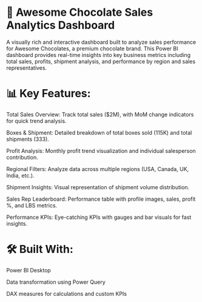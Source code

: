 # 🍫 Awesome Chocolate Sales Analytics Dashboard
A visually rich and interactive dashboard built to analyze sales performance for Awesome Chocolates, a premium chocolate brand. This Power BI dashboard provides real-time insights into key business metrics including total sales, profits, shipment analysis, and performance by region and sales representatives.

# 📊 Key Features:
Total Sales Overview: Track total sales ($2M), with MoM change indicators for quick trend analysis.

Boxes & Shipment: Detailed breakdown of total boxes sold (115K) and total shipments (333).

Profit Analysis: Monthly profit trend visualization and individual salesperson contribution.

Regional Filters: Analyze data across multiple regions (USA, Canada, UK, India, etc.).

Shipment Insights: Visual representation of shipment volume distribution.

Sales Rep Leaderboard: Performance table with profile images, sales, profit %, and LBS metrics.

Performance KPIs: Eye-catching KPIs with gauges and bar visuals for fast insights.

# 🛠 Built With:
Power BI Desktop

Data transformation using Power Query

DAX measures for calculations and custom KPIs
